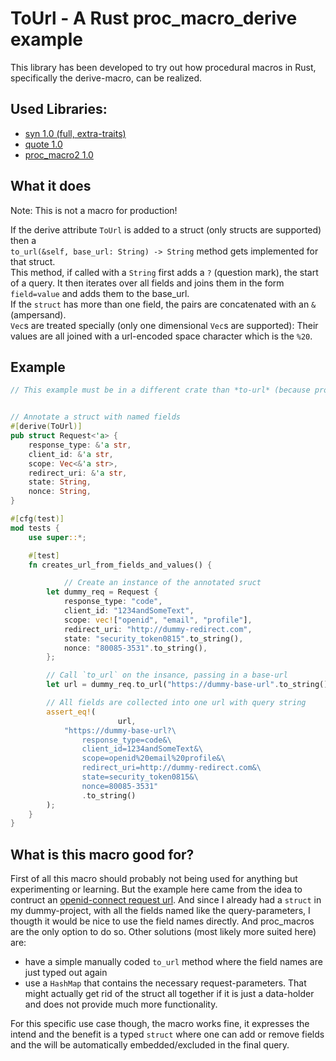 # ToUrl - A Rust proc_macro_derive example

This library has been developed to try out how procedural macros in Rust, specifically the derive-macro, can be realized.

## Used Libraries:

- [syn 1.0 (full, extra-traits)](https://docs.rs/syn/1.0.73/syn/index.html)
- [quote 1.0](https://docs.rs/quote/1.0.9/quote/index.html)
- [proc_macro2 1.0](https://docs.rs/proc-macro2/1.0.27/proc_macro2/index.html)


## What it does

Note: This is not a macro for production!

If the derive attribute `ToUrl` is added to a struct (only structs are supported) then a  
`to_url(&self, base_url: String) -> String` method gets implemented for that struct.  
This method, if called with a `String` first adds a `?` (question mark), the start of a query.
It then iterates over all fields and joins them in the form `field=value` and adds them to the base_url.  
If the `struct` has more than one field, the pairs are concatenated with an `&` (ampersand).  
`Vec`s are treated specially (only one dimensional `Vec`s are supported): Their values are all joined with a url-encoded space character which is the `%20`.


## Example

```rust
// This example must be in a different crate than *to-url* (because proc_macros must be defined in their own crates)


// Annotate a struct with named fields
#[derive(ToUrl)]
pub struct Request<'a> {
    response_type: &'a str,
    client_id: &'a str,
    scope: Vec<&'a str>,
    redirect_uri: &'a str,
    state: String,
    nonce: String,
}

#[cfg(test)]
mod tests {
    use super::*;

    #[test]
    fn creates_url_from_fields_and_values() {

		    // Create an instance of the annotated sruct
        let dummy_req = Request {
            response_type: "code",
            client_id: "1234andSomeText",
            scope: vec!["openid", "email", "profile"],
            redirect_uri: "http://dummy-redirect.com",
            state: "security_token0815".to_string(),
            nonce: "80085-3531".to_string(),
        };

        // Call `to_url` on the insance, passing in a base-url
        let url = dummy_req.to_url("https://dummy-base-url".to_string());

        // All fields are collected into one url with query string
        assert_eq!(
						url,
            "https://dummy-base-url?\
                response_type=code&\
                client_id=1234andSomeText&\
                scope=openid%20email%20profile&\
                redirect_uri=http://dummy-redirect.com&\
                state=security_token0815&\
                nonce=80085-3531"
                .to_string()
        );
    }
}
```

## What is this macro good for?

First of all this macro should probably not being used for anything but experimenting or learning.
But the example here came from the idea to contruct an [openid-connect request url](https://developers.google.com/identity/protocols/oauth2/openid-connect).
And since I already had a `struct` in my dummy-project, with all the fields named like the query-parameters, I thougth it would be nice to use the field names directly. And proc_macros are the only option to do so.
Other solutions (most likely more suited here) are:
- have a simple manually coded `to_url` method where the field names are just typed out again
- use a `HashMap` that contains the necessary request-parameters. That might actually get rid of the struct all together if it is just a data-holder and does not provide much more functionality.

For this specific use case though, the macro works fine, it expresses the intend and the benefit is a typed `struct` where one can add or remove fields and the will be automatically embedded/excluded in the final query.

